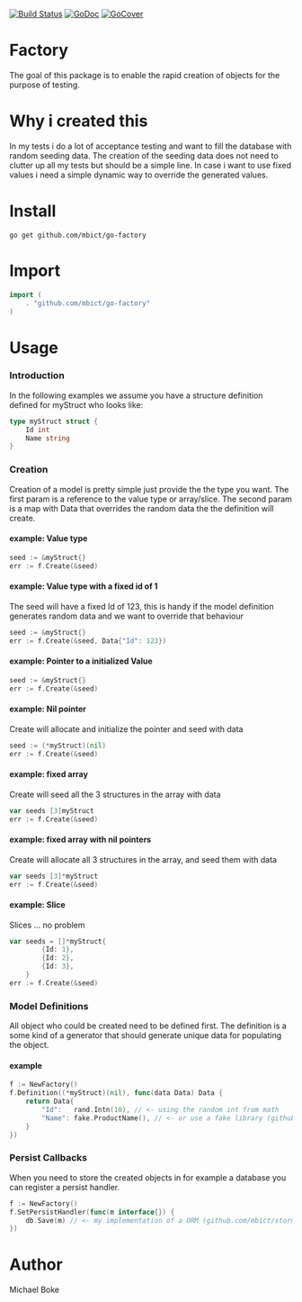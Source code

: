 [![Build Status](https://travis-ci.org/mbict/go-factory.png?branch=master)](https://travis-ci.org/mbict/go-factory)
[![GoDoc](https://godoc.org/github.com/mbict/go-factory?status.png)](http://godoc.org/github.com/mbict/go-factory)
[![GoCover](http://gocover.io/_badge/github.com/mbict/go-factory)](http://gocover.io/github.com/mbict/go-factory)

Factory
=======

The goal of this package is to enable the rapid creation of objects for the purpose of testing.

Why i created this
=====
In my tests i do a lot of acceptance testing and want to fill the database with random seeding data.
The creation of the seeding data does not need to clutter up all my tests but should be a simple line.
In case i want to use fixed values i need a simple dynamic way to override the generated values.

Install
=======
```
go get github.com/mbict/go-factory
```

Import
======
```GO
import (
    . "github.com/mbict/go-factory"
)
```

Usage
=====


### Introduction

In the following examples we assume you have a structure definition defined for myStruct who looks like:
```GO
type myStruct struct {
    Id int
    Name string
}
```

### Creation

Creation of a model is pretty simple just provide the the type you want.
The first param is a reference to the value type or array/slice.
The second param is a map with Data that overrides the random data the the definition will create.

#### example: Value type
```GO
seed := &myStruct{}
err := f.Create(&seed)
```

#### example: Value type with a fixed id of 1
The seed will have a fixed Id of 123, this is handy if the model definition generates random data and we want to override that behaviour
```GO
seed := &myStruct{}
err := f.Create(&seed, Data{"Id": 123})
```

#### example: Pointer to a initialized Value
```GO
seed := &myStruct{}
err := f.Create(&seed)
```

#### example: Nil pointer
Create will allocate and initialize the pointer and seed with data
```GO
seed := (*myStruct)(nil)
err := f.Create(&seed)
```

#### example: fixed array
Create will seed all the 3 structures in the array with data
```GO
var seeds [3]myStruct
err := f.Create(&seed)
```

#### example: fixed array with nil pointers
Create will allocate all 3 structures in the array, and seed them with data
```GO
var seeds [3]*myStruct
err := f.Create(&seed)
```

#### example: Slice
Slices ... no problem
```GO
var seeds = []*myStruct{
		{Id: 1},
		{Id: 2},
		{Id: 3},
	}
err := f.Create(&seed)
```

### Model Definitions
All object who could be created need to be defined first.
The definition is a some kind of a generator that should generate unique data for populating the object.

#### example
```GO
f := NewFactory()
f.Definition((*myStruct)(nil), func(data Data) Data {
    return Data{
        "Id":   rand.Intn(10), // <- using the random int from math
        "Name": fake.ProductName(), // <- or use a fake library (github.com/mbict/fake)
    }
})
```

### Persist Callbacks
When you need to store the created objects in for example a database you can register a persist handler.
```GO
f := NewFactory()
f.SetPersistHandler(func(m interface{}) {
    db.Save(m) // <- my implementation of a ORM (github.com/mbict/storm)
})
```

Author
======
Michael Boke

